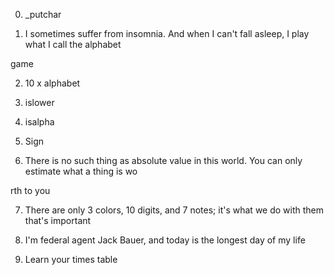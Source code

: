 0. _putchar                                                                                        

1. I sometimes suffer from insomnia. And when I can't fall asleep, I play what I call the alphabet 

game                                                                                               

2. 10 x alphabet                                                                                   

3. islower                                                                                         

4. isalpha                                                                                         

5. Sign                                                                                            

6. There is no such thing as absolute value in this world. You can only estimate what a thing is wo

rth to you                                                                                         

7. There are only 3 colors, 10 digits, and 7 notes; it's what we do with them that's important     

8. I'm federal agent Jack Bauer, and today is the longest day of my life                           

9. Learn your times table 
